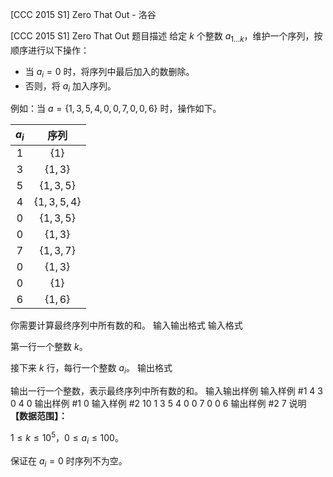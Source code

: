 



[CCC 2015 S1] Zero That Out - 洛谷














[CCC 2015 S1] Zero That Out
题目描述
给定 $k$ 个整数 $a_{1 \dots k}$，维护一个序列，按顺序进行以下操作：

- 当 $a_{i} = 0$ 时，将序列中最后加入的数删除。
- 否则，将 $a_{i}$ 加入序列。

例如：当 $a = \{1,3,5,4,0,0,7,0,0,6\}$ 时，操作如下。

|$a_{i}$|序列|
|:--:|:--:|
|$1$|$\{1\}$|
|$3$|$\{1,3\}$|
|$5$|$\{1,3,5\}$|
|$4$|$\{1,3,5,4\}$|
|$0$|$\{1,3,5\}$|
|$0$|$\{1,3\}$|
|$7$|$\{1,3,7\}$|
|$0$|$\{1,3\}$|
|$0$|$\{1\}$|
|$6$|$\{1,6\}$|

你需要计算最终序列中所有数的和。
输入输出格式
输入格式

第一行一个整数 $k$。

接下来 $k$ 行，每行一个整数 $a_{i}$。
输出格式

输出一行一个整数，表示最终序列中所有数的和。
输入输出样例
输入样例 #1
4
3
0
4
0
输出样例 #1
0
输入样例 #2
10
1
3
5
4
0
0
7
0
0
6
输出样例 #2
7
说明
**【数据范围】：**

$1 \leq k \leq 10^{5}$，$0 \leq a_{i} \leq 100$。

保证在 $a_{i} = 0$ 时序列不为空。






